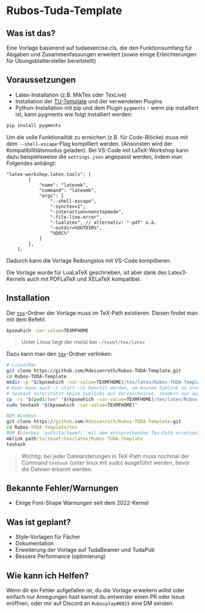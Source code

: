 # Rubos-Tuda-Template
## Was ist das?
Eine Vorlage basierend auf tudaexercise.cls, die den Funktionsumfang für Abgaben und Zusammenfassungen erweitert (sowie einige Erleichterungen für Übungsblattersteller bereitstellt)

## Voraussetzungen
- Latex-Installation (z.B. MikTex oder TexLive)
- Installation der [TU-Template](https://github.com/tudace/tuda_latex_templates) und der verwendeten Plugins
- Python-Installation mit pip und dem Plugin `pygments`  - wenn pip installiert ist, kann pygments wie folgt installiert werden:
```sh
pip install pygments
```

Um die volle Funktionalität zu erreichen (z.B. für Code-Blöcke) muss mit dem `--shell-escape`-Flag kompilliert werden. (Ansonsten wird der Kompatibillitätsmodus geladen). Bei VS-Code mit LaTeX-Workshop kann dazu beispielsweise die `settings.json` angepasst werden, indem man Folgendes anhängt:
```jsonc
"latex-workshop.latex.tools": [
        {
            "name": "latexmk",
            "command": "latexmk",
            "args": [
                "--shell-escape",
                "-synctex=1",
                "-interaction=nonstopmode",
                "-file-line-error",
                "-lualatex", // alternativ: "-pdf" o.ä.
                "-outdir=%OUTDIR%",
                "%DOC%"
            ]
        },
    ],
```
Dadurch kann die Vorlage Reibungslos mit VS-Code kompillieren.


Die Vorlage wurde für LuaLaTeX geschrieben, ist aber dank des Latex3-Kernels auch mit PDFLaTeX und XELaTeX kompatibel.
## Installation
Der [`tex`](tex/)-Ordner der Vorlage muss im TeX-Path existieren.
Diesen findet man mit dem Befehl:
```sh
kpsewhich -var-value=TEXMFHOME
```
> Unter Linux liegt der meist bei `~/texmf/tex/latex`

<!-- Beispiel:

```sh
cd path/to/texmf/tex/latex/
git clone https://github.com/Rdeisenroth/Rubos-TUDA-Template.git
``` -->

Dazu kann man den [`tex`](tex/)-Ordner verlinken:

```sh
# Linux/Mac
git clone https://github.com/Rdeisenroth/Rubos-TUDA-Template.git
cd Rubos-TUDA-Template
mkdir -p "$(kpsewhich -var-value=TEXMFHOME)/tex/latex/Rubos-TUDA-Template"
# Hier kann auch -r statt -rs benutzt werden, um keinen Symlink zu erstellen...
# texhash unterstützt keine Symlinks auf Verzeichnisse, sondern nur auf einzelne Dateien :(
cp -rs "$(pwd)/tex" "$(kpsewhich -var-value=TEXMFHOME)/tex/latex/Rubos-TUDA-Template"
sudo texhash "$(kpsewhich -var-value=TEXMFHOME)"
```
```bat
REM Windows
git clone https://github.com/Rdeisenroth/Rubos-TUDA-Template.git
cd Rubos-TUDA-Template/tex
REM (hierbei `path/to/texmf/` mit dem entsprechenden Tex-Path ersetzen)
mklink path/to/texmf/tex/latex/Rubos-TUDA-Template 
texhash
```

> Wichtig: bei jeder Dateiänderungen in TeX-Path muss nochmal der Command `texhash` (unter linux mit sudo) ausgeführt werden, bevor die Dateien erkannt werden.

## Bekannte Fehler/Warnungen
<!-- - aktuell keine -->
- Einige Font-Shape Warnungen seit dem 2022-Kernel

## Was ist geplant?
- Style-Vorlagen für Fächer
- Dokumentation
- Erweiterung der Vorlage auf TudaBeamer und TudaPub
- Bessere Performance (optimierung)
## Wie kann ich Helfen?
Wenn dir ein Fehler aufgefallen ist, du die Vorlage erweitern willst oder einfach nur Anregungen hast kannst du entwerder einen PR oder Issue eröffnen, oder mir auf Discord an `Rubosplay#0815` eine DM senden.